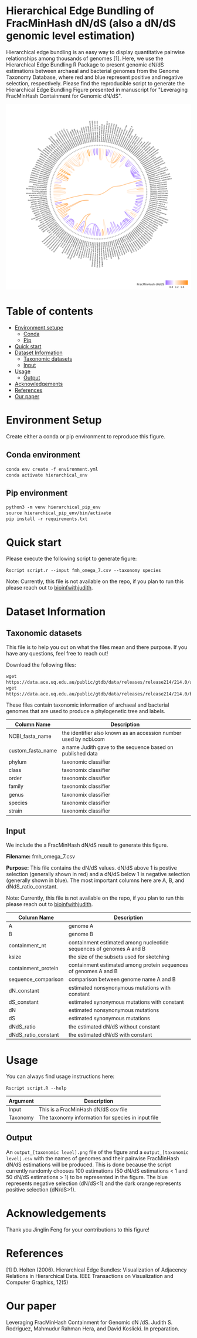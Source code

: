 # Hierarchical Edge Bundling of FracMinHash dN/dS (also a dN/dS genomic level estimation)

Hierarchical edge bundling is an easy way to display quantitative pairwise relationships among thousands of genomes [1]. Here, we use the Hierarchical Edge Bundling R Package to present genomic dN/dS estimations between archaeal and bacterial genomes from the Genome Taxonomy Database, where red and blue represent positive and negative selection, respectively. Please find the reproducible script to generate the Hierarchical Edge Bundling Figure presented in manuscript for "Leveraging FracMinHash Containment for Genomic dN/dS". 

![Figure](./figures/output_species.png)

# Table of contents

- [Environment setupe](#Environment-Setup)
    - [Conda](#Conda-environment)
    - [Pip](#Pip-environment)
- [Quick start](#Quick-start)
- [Dataset Information](#Dataset-Information)
    - [Taxonomic datasets](#Taxonomic-datasets)
    - [Input](#Input)
- [Usage](#Usage)
    - [Output](#Output)
- [Acknowledgements](#Acknowledgements)
- [References](#References)
- [Our paper](#Our-paper)

# Environment Setup

Create either a conda or pip environment to reproduce this figure.

## Conda environment

```
conda env create -f environment.yml
conda activate hierarchical_env
```

## Pip environment

```
python3 -m venv hierarchical_pip_env
source hierarchical_pip_env/bin/activate
pip install -r requirements.txt
```

# Quick start

Please execute the following script to generate figure:

```Rscript script.r --input fmh_omega_7.csv --taxonomy species```

Note: Currently, this file is not available on the repo, if you plan to run this please reach out to [bioinfwithjudith](https://github.com/bioinfwithjudith).

# Dataset Information

## Taxonomic datasets

This file is to help you out on what the files mean and there purpose. If you have any questions, feel free to reach out!

Download the following files:

```
wget https://data.ace.uq.edu.au/public/gtdb/data/releases/release214/214.0/ar53_taxonomy_r214.tsv
wget https://data.ace.uq.edu.au/public/gtdb/data/releases/release214/214.0/bac120_taxonomy_r214.tsv
```

These files contain taxonomic information of archaeal and bacterial genomes that are used to produce a phylogenetic tree and labels. 

| Column Name | Description |
|---|---|
| NCBI_fasta_name | the identifier also known as an accession number used by ncbi.com |
| custom_fasta_name | a name Judith gave to the sequence based on published data |
| phylum | taxonomic classifier |
| class | taxonomix classifier |
| order | taxonomix classifier |
| family | taxonomix classifier |
| genus | taxonomix classifier |
| species | taxonomix classifier |
| strain | taxonomix classifier |

## Input

We include the a FracMinHash dN/dS result to generate this figure.

**Filename:** fmh_omega_7.csv 

**Purpose:** This file contains the dN/dS values. dN/dS above 1 is postive selection (generally shown in red) and a dN/dS below 1 is negative selection (generally shown in blue). The most important columns here are A, B, and dNdS_ratio_constant.

Note: Currently, this file is not available on the repo, if you plan to run this please reach out to [bioinfwithjudith](https://github.com/bioinfwithjudith).

<!-- Find it here: /data/jzr5814/sourmash_dnds_estimation/for_jinglin/fmh_omega_7.csv -->

| Column Name | Description |
|---|---|
| A | genome A |
| B | genome B |
| containment_nt | containment estimated among nucleotide sequences of genomes A and B |
| ksize | the size of the subsets used for sketching |
| containment_protein | containment estimated among protein sequences of genomes A and B |
| sequence_comparison | comparison between genome name A and B |
| dN_constant | estimated nonsynonymous mutations with constant |
| dS_constant | estimated synonymous mutations with constant |
| dN | estimated nonsynonymous mutations |
| dS | estimated synonymous mutations |
| dNdS_ratio | the estimated dN/dS without constant |
| dNdS_ratio_constant | the estimated dN/dS with constant |

# Usage

You can always find usage instructions here:

```Rscript script.R --help```

| Argument | Description |
|---|---|
| Input | This is a FracMinHash dN/dS csv file |
| Taxonomy | The taxonomy information for species in input file |

## Output

An `output_[taxonomic level].png` file of the figure and a `output_[taxonomic level].csv` with the names of genomes and their pairwise FracMinHash dN/dS estimations will be produced. This is done because the script currently randomly chooses 100 estimations (50 dN/dS estimations < 1 and 50 dN/dS estimations > 1) to be represented in the figure. The blue represents negative selection (dN/dS<1) and the dark orange represents positive selection (dN/dS>1).

<!--
# Demo

Please follow and run jupyter notebook instructions here: [DnDs-visualization/Hierarchical_Edge_Bundling_tree/GTDB/test-code_GTDB copy_jzr_modify.ipynb](https://github.com/KoslickiLab/DnDs-visualization/blob/main/Hierarchical_Edge_Bundling_tree/GTDB/test-code_GTDB%20copy_jzr_modify.ipynb)
-->

# Acknowledgements

Thank you Jinglin Feng for your contributions to this figure!

# References

[1] D. Holten (2006). Hierarchical Edge Bundles: Visualization of Adjacency Relations in Hierarchical Data. IEEE Transactions on Visualization and Computer Graphics, 12(5)

# Our paper

Leveraging FracMinHash Containment for Genomic dN /dS. Judith S. Rodriguez,
Mahmudur Rahman Hera, and David Koslicki. In preparation.

